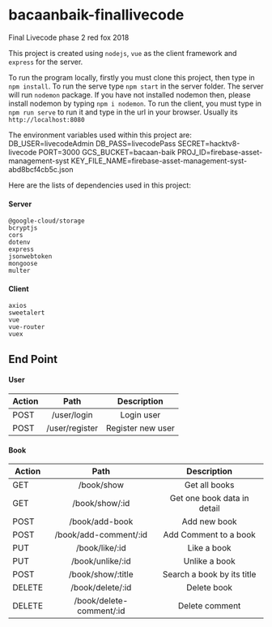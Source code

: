 # bacaanbaik-finallivecode

Final Livecode phase 2 red fox 2018

This project is created using `nodejs`, `vue` as the client framework and `express` for the server.

To run the program locally, firstly you must clone this project, then type in `npm install`. To run the serve type `npm start` in the server folder. The server will run `nodemon` package. If you have not installed nodemon then, please install nodemon by typing `npm i nodemon`. To run the client, you must type in `npm run serve` to run it and type in the url in your browser. Usually its `http://localhost:8080`

The environment variables used within this project are:
    DB_USER=livecodeAdmin
    DB_PASS=livecodePass
    SECRET=hacktv8-livecode
    PORT=3000
    GCS_BUCKET=bacaan-baik
    PROJ_ID=firebase-asset-management-syst
    KEY_FILE_NAME=firebase-asset-management-syst-abd8bcf4cb5c.json

Here are the lists of dependencies used in this project:
#### Server

    @google-cloud/storage
    bcryptjs
    cors
    dotenv
    express
    jsonwebtoken
    mongoose
    multer
    
#### Client

    axios
    sweetalert
    vue
    vue-router
    vuex

## End Point

#### User
| Action | Path | Description |
|---------|:-----:|:----------:|
|POST|/user/login|Login user|
|POST|/user/register|Register new user|

#### Book
| Action | Path | Description |
|---------|:-----:|:----------:|
|GET|/book/show|Get all books|
|GET|/book/show/:id|Get one book data in detail|
|POST|/book/add-book|Add new book|
|POST|/book/add-comment/:id|Add Comment to a book|
|PUT|/book/like/:id|Like a book|
|PUT|/book/unlike/:id|Unlike a book|
|POST|/book/show/:title|Search a book by its title|
|DELETE|/book/delete/:id|Delete book|
|DELETE|/book/delete-comment/:id|Delete comment|